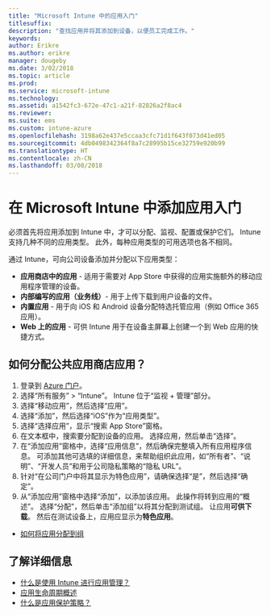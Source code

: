 ```yaml
---
title: "Microsoft Intune 中的应用入门"
titlesuffix: 
description: "查找应用并将其添加到设备，以便员工完成工作。"
keywords: 
author: Erikre
ms.author: erikre
manager: dougeby
ms.date: 3/02/2018
ms.topic: article
ms.prod: 
ms.service: microsoft-intune
ms.technology: 
ms.assetid: a1542fc3-672e-47c1-a21f-82826a2f8ac4
ms.reviewer: 
ms.suite: ems
ms.custom: intune-azure
ms.openlocfilehash: 3198a62e437e5ccaa3cfc71d1f643f073d41ed05
ms.sourcegitcommit: 4db0498342364f8a7c28995b15ce32759e920b99
ms.translationtype: HT
ms.contentlocale: zh-CN
ms.lasthandoff: 03/08/2018
---
```

# <a name="get-started-with-adding-apps-in-microsoft-intune"></a>在 Microsoft Intune 中添加应用入门

必须首先将应用添加到 Intune 中，才可以分配、监视、配置或保护它们。 Intune 支持几种不同的应用类型。 此外，每种应用类型的可用选项也各不相同。

通过 Intune，可向公司设备添加并分配以下应用类型：
- **应用商店中的应用** - 适用于需要对 App Store 中获得的应用实施额外的移动应用程序管理的设备。
- **内部编写的应用（业务线）**- 用于上传下载到用户设备的文件。
- **内置应用** - 用于向 iOS 和 Android 设备分配特选托管应用（例如 Office 365 应用）。
- **Web 上的应用** - 可供 Intune 用于在设备主屏幕上创建一个到 Web 应用的快捷方式。

## <a name="how-do-i-assign-a-public-store-app"></a>如何分配公共应用商店应用？

1. 登录到 [Azure 门户](https://portal.azure.com)。
2. 选择“所有服务” > “Intune”。 Intune 位于“监视 + 管理”部分。
3. 选择“移动应用”，然后选择“应用”。
4. 选择“添加”，然后选择“iOS”作为“应用类型”。
5. 选择“选择应用”，显示“搜索 App Store”窗格。
6. 在文本框中，搜索要分配到设备的应用。 选择应用，然后单击“选择”。
7. 在“添加应用”窗格中，选择“应用信息”，然后确保完整填入所有应用程序信息。 可添加其他可选填的详细信息，来帮助组织此应用，如“所有者”、“说明”、“开发人员”和用于公司隐私策略的“隐私 URL”。
8. 针对“在公司门户中将其显示为特色应用”，请确保选择“是”，然后选择“确定”。
9. 从“添加应用”窗格中选择“添加”，以添加该应用。 此操作将转到应用的“概述”。 选择“分配”，然后单击“添加组”以将其分配到测试组。 让应用**可供下载**。 然后在测试设备上，应用应显示为**特色应用**。


- [如何将应用分配到组](apps-deploy.md)

## <a name="learn-more"></a>了解详细信息

* [什么是使用 Intune 进行应用管理？](app-management.md)
* [应用生命周期概述](app-lifecycle.md)
* [什么是应用保护策略？](app-protection-policy.md)
